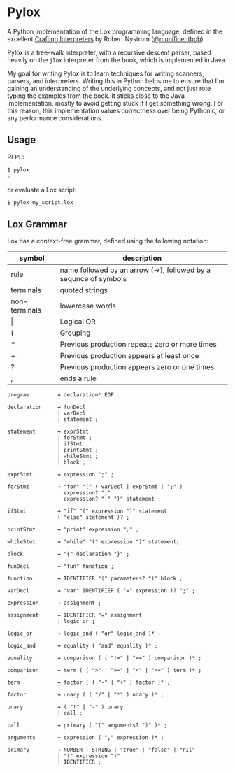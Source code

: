 # Pylox

A Python implementation of the Lox programming language, defined in the excellent [Crafting Interpreters](https://craftinginterpreters.com/) by Robert Nystrom ([@munificentbob](https://twitter.com/intent/user?screen_name=munificentbob))

Pylox is a tree-walk interpreter, with a recursive descent parser, based heavily on the `jlox` interpreter from the book, which is implemented in Java.

My goal for writing Pylox is to learn techniques for writing scanners, parsers, and interpreters. Writing this in Python helps me to ensure that I'm gaining an understanding of the underlying concepts, and not just rote typing the examples from the book. It sticks close to the Java implementation, mostly to avoid getting stuck if I get something wrong. For this reason, this implementation values correctness over being Pythonic, or any performance considerations.

## Usage

REPL:

```bash
$ pylox
>
```

or evaluate a Lox script:

```bash
$ pylox my_script.lox
```


## Lox Grammar

Lox has a context-free grammar, defined using the following notation:


|symbol       |description|
|-------------|-----------------------------|
|rule         |name followed by an arrow (→), followed by a sequnce of symbols|
|terminals    |quoted strings  |
|non-terminals| lowercase words|
|\|           | Logical OR|
|(            | Grouping|
|*            | Previous production repeats zero or more times|
|+            | Previous production appears at least once|
|?            | Previous production appears zero or one times|
|;            | ends a rule|

```
program         → declaration* EOF

declaration     → funDecl
                | varDecl
                | statement ;

statement       → exprStmt
                | forStmt ;
                | ifStmt
                | printStmt ;
                | whileStmt ;
                | block ;

exprStmt        → expression ";" ;

forStmt         → "for" "(" ( varDecl | exprStmt | ";" )
                  expression? ";"
                  expression? ";" ")" statement ;

ifStmt          → "if" "(" expression ")" statement
                ( "else" statement )? ;

printStmt       → "print" expression ";" ;

whileStmt       → "while" "(" expression ")" statement;

block           → "{" declaration "}" ;

funDecl         → "fun" function ;

function        → IDENTIFIER "(" parameters? ")" block ;

varDecl         → "var" IDENTIFIER ( "=" expression )? ";" ;

expression      → assignment ;

assignment      → IDENTIFIER "=" assignment
                | logic_or ;

logic_or        → logic_and ( "or" logic_and )* ;

logic_and       → equality ( "and" equality )* ;

equality        → comparison ( ( "!=" | "==" ) comparison )* ;

comparison      → term ( ( ">" | ">=" | "<" | "<=" ) term )* ;

term            → factor ( ( "-" | "+" ) factor )* ;

factor          → unary ( ( "/" | "*" ) unary )* ;

unary           → ( "!" | "-" ) unary
                | call ;

call            → primary ( "(" arguments? ")" )* ;

arguments       → expression ( "," expression )* ;

primary         → NUMBER | STRING | "true" | "false" | "nil"
                | "(" expression ")"
                | IDENTIFIER ;

```
